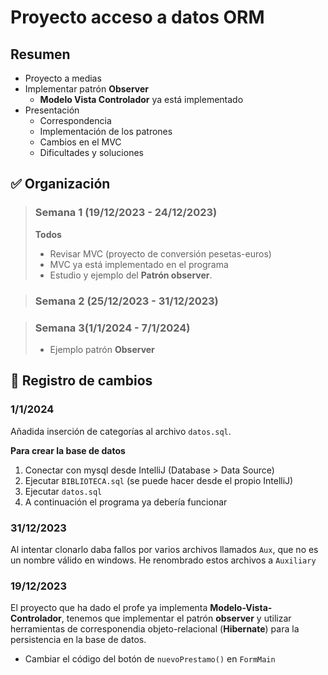 # Proyecto acceso a datos ORM

## Resumen

- Proyecto a medias
- Implementar patrón **Observer** 
    - **Modelo Vista Controlador** ya está implementado
- Presentación
    - Correspondencia
    - Implementación de los patrones
    - Cambios en el MVC
    - Dificultades y soluciones

## ✅ Organización

> ### Semana 1 (19/12/2023 - 24/12/2023)
> 
> **Todos**
> - Revisar MVC (proyecto de conversión pesetas-euros)
> - MVC ya está implementado en el programa
> - Estudio y ejemplo del **Patrón observer**.

> ### Semana 2 (25/12/2023 - 31/12/2023)
>

> ### Semana 3(1/1/2024 - 7/1/2024) 
> 
> - Ejemplo patrón **Observer**

## 📄 Registro de cambios

### 1/1/2024

Añadida inserción de categorías al archivo `datos.sql`.

**Para crear la base de datos**
1. Conectar con mysql desde IntelliJ (Database \> Data Source)
2. Ejecutar `BIBLIOTECA.sql` (se puede hacer desde el propio IntelliJ)
3. Ejecutar `datos.sql`
4. A continuación el programa ya debería funcionar 

### 31/12/2023

Al intentar clonarlo daba fallos por varios archivos llamados `Aux`,
que no es un nombre válido en windows. He renombrado estos archivos a `Auxiliary`

### 19/12/2023
 
El proyecto que ha dado el profe ya implementa **Modelo-Vista-Controlador**,
tenemos que implementar el patrón **observer** y utilizar herramientas de
corresponendia objeto-relacional (**Hibernate**) para la persistencia en la
base de datos.
 
- Cambiar el código del botón de `nuevoPrestamo()` en `FormMain`
